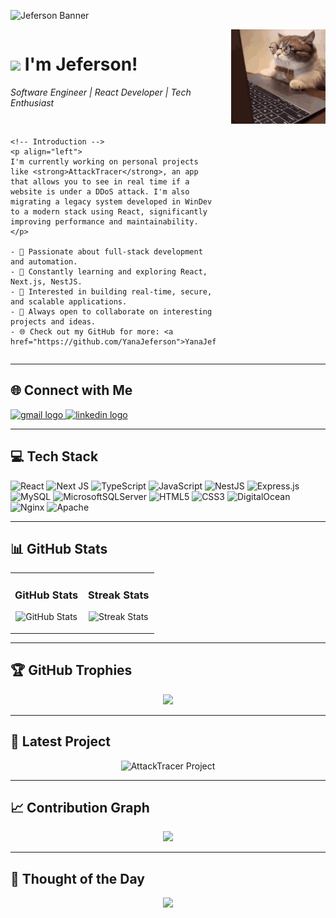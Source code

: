 ![Jeferson Banner](https://github.com/YanaJeferson/YanaJeferson/blob/main/banner.png)

<!-- Header -->
<div style="display: flex; justify-content: space-between; align-items: flex-start;">
  <div style="width: 65%;">
    <h1>
      <img src="https://emojis.slackmojis.com/emojis/images/1531849430/4246/blob-sunglasses.gif?1531849430" width="30"/> 
      I'm Jeferson!
    </h1>
    <p><em>Software Engineer | React Developer | Tech Enthusiast</em></p>
    <br />

    <!-- Introduction -->
    <p align="left">
    I'm currently working on personal projects like <strong>AttackTracer</strong>, an app that allows you to see in real time if a website is under a DDoS attack. I'm also migrating a legacy system developed in WinDev to a modern stack using React, significantly improving performance and maintainability.
    </p>

    - 🚀 Passionate about full-stack development and automation.
    - 🌱 Constantly learning and exploring React, Next.js, NestJS.
    - 🧠 Interested in building real-time, secure, and scalable applications.
    - 🤝 Always open to collaborate on interesting projects and ideas.
    - 🌐 Check out my GitHub for more: <a href="https://github.com/YanaJeferson">YanaJeferson</a>
  </div>
  
  <!-- Night Owl image -->
  <div style="width: 30%;">
    <img align="right" width="100%" src="https://raw.githubusercontent.com/YanaJeferson/yanajeferson/refs/heads/main/gatinho-gato.gif">
  </div>
</div>

---

<!-- Contact Section -->
## 🌐 Connect with Me
<div align="left">
  <a href="mailto:your_email@gmail.com">
    <img src="https://img.shields.io/static/v1?message=Gmail&logo=gmail&label=&color=D14836&logoColor=white&labelColor=&style=for-the-badge" height="35" alt="gmail logo" />
  </a>
  <a href="https://www.linkedin.com/in/your-linkedin">
    <img src="https://img.shields.io/static/v1?message=LinkedIn&logo=linkedin&label=&color=0077B5&logoColor=white&labelColor=&style=for-the-badge" height="35" alt="linkedin logo" />
  </a>
</div>

---

<!-- Tech Stack -->
## 💻 Tech Stack
![React](https://img.shields.io/badge/react-%2320232a.svg?logo=react&logoColor=%2361DAFB)
![Next JS](https://img.shields.io/badge/Next-black?logo=next.js&logoColor=white)
![TypeScript](https://img.shields.io/badge/typescript-%23007ACC.svg?logo=typescript&logoColor=white)
![JavaScript](https://img.shields.io/badge/javascript-%23323330.svg?logo=javascript&logoColor=%23F7DF1E)
![NestJS](https://img.shields.io/badge/nestjs-%23E0234E.svg?logo=nestjs&logoColor=white)
![Express.js](https://img.shields.io/badge/express.js-%23404d59.svg?logo=express&logoColor=%2361DAFB)
![MySQL](https://img.shields.io/badge/mysql-4479A1.svg?logo=mysql&logoColor=white)
![MicrosoftSQLServer](https://img.shields.io/badge/Microsoft%20SQL%20Server-CC2927?logo=microsoft%20sql%20server&logoColor=white)
![HTML5](https://img.shields.io/badge/html5-%23E34F26.svg?logo=html5&logoColor=white)
![CSS3](https://img.shields.io/badge/css3-%231572B6.svg?logo=css3&logoColor=white)
![DigitalOcean](https://img.shields.io/badge/DigitalOcean-%230167ff.svg?logo=digitalOcean&logoColor=white)
![Nginx](https://img.shields.io/badge/nginx-%23009639.svg?logo=nginx&logoColor=white)
![Apache](https://img.shields.io/badge/apache-%23D42029.svg?logo=apache&logoColor=white)

---

<!-- GitHub Stats -->
## 📊 GitHub Stats

<table width="100%">
  <tr>
    <td width="50%">
      <h3 align="center"><strong>GitHub Stats</strong></h3>
      <p align="center">
        <img src="https://github-readme-stats.vercel.app/api?username=YanaJeferson&count_private=true&show_icons=true&theme=nightowl" alt="GitHub Stats" />
      </p>
    </td>
    <td width="50%">
      <h3 align="center"><strong>Streak Stats</strong></h3>
      <p align="center">
        <img src="https://streak-stats.demolab.com?user=YanaJeferson&theme=nightowl" alt="Streak Stats" />
      </p>
    </td>
  </tr>
</table>

---

<!-- GitHub Trophies -->
## 🏆 GitHub Trophies
<p align="center">
  <img src="https://github-profile-trophy.vercel.app/?username=YanaJeferson&theme=onedark&no-frame=true&row=2&column=3" />
</p>

---

<!-- Top Repo or Project -->
## 🚀 Latest Project
<p align="center">
  <img width="470" src="https://github-readme-stats.vercel.app/api/pin/?username=YanaJeferson&repo=AttackTracer&theme=nightowl&show_owner=true" alt="AttackTracer Project" />
</p>

---

<!-- Contribution Graph -->
## 📈 Contribution Graph
<p align="center">
  <img src="https://github-readme-activity-graph.vercel.app/graph?username=YanaJeferson&theme=nightowl&bg_color=011627&color=79d3c3&line=c792ea&point=ffeb95&area=true&hide_border=false" />
</p>

---

<!-- Thought of the Day -->
## 🌟 Thought of the Day
<p align="center">
  <img src="https://quotes-github-readme.vercel.app/api?type=horizontal&theme=dark" />
</p>
